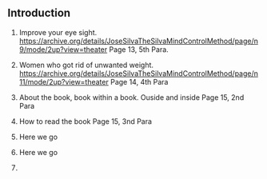 
## Introduction

1. Improve your eye sight.
https://archive.org/details/JoseSilvaTheSilvaMindControlMethod/page/n9/mode/2up?view=theater
Page 13, 5th Para.

2. Women who got rid of unwanted weight. 
https://archive.org/details/JoseSilvaTheSilvaMindControlMethod/page/n11/mode/2up?view=theater
Page 14, 4th Para

3. About the book, book within a book. Ouside and inside
Page 15, 2nd Para

4. How to read the book
Page 15, 3nd Para

5. Here we go

6. Here we go

7.   
